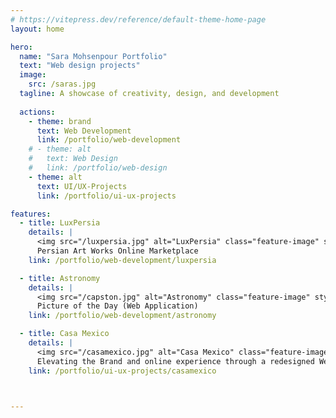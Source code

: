 ```yaml
---
# https://vitepress.dev/reference/default-theme-home-page
layout: home

hero:
  name: "Sara Mohsenpour Portfolio"
  text: "Web design projects"
  image: 
    src: /saras.jpg
  tagline: A showcase of creativity, design, and development
   
  actions:
    - theme: brand
      text: Web Development
      link: /portfolio/web-development
    # - theme: alt
    #   text: Web Design
    #   link: /portfolio/web-design
    - theme: alt
      text: UI/UX-Projects
      link: /portfolio/ui-ux-projects

features: 
  - title: LuxPersia
    details: |
      <img src="/luxpersia.jpg" alt="LuxPersia" class="feature-image" style="margin-top: 20px; margin-bottom: 20px;">
      Persian Art Works Online Marketplace
    link: /portfolio/web-development/luxpersia

  - title: Astronomy
    details: |
      <img src="/capston.jpg" alt="Astronomy" class="feature-image" style="margin-top: 20px; margin-bottom: 20px;">
      Picture of the Day (Web Application)
    link: /portfolio/web-development/astronomy

  - title: Casa Mexico
    details: |
      <img src="/casamexico.jpg" alt="Casa Mexico" class="feature-image" style="margin-top: 20px; margin-bottom: 20px;">
      Elevating the Brand and online experience through a redesigned Web presence
    link: /portfolio/ui-ux-projects/casamexico



---
```


